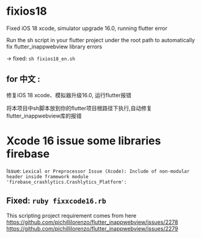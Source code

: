 # fixios18

Fixed iOS 18 xcode, simulator upgrade 16.0, running flutter error

Run the sh script in your flutter project under the root path to automatically fix flutter_inappwebview library errors

-> fixed: `sh fixios18_en.sh`

## for 中文 : 
修复iOS 18 xcode、模拟器升级16.0, 运行flutter报错

将本项目中sh脚本放到你的flutter项目根路径下执行,自动修复flutter_inappwebview库的报错

# Xcode 16 issue some libraries firebase

Issue: `Lexical or Preprocessor Issue (Xcode): Include of non-modular header inside framework module 'firebase_crashlytics.Crashlytics_Platform': `


## Fixed: `ruby fixxcode16.rb`



This scripting project requirement comes from here
https://github.com/pichillilorenzo/flutter_inappwebview/issues/2278
https://github.com/pichillilorenzo/flutter_inappwebview/issues/2279
[](http://m.qpic.cn/psc?/V51FA3BJ32r9zS4Pz0IS028JeT229j0A/TmEUgtj9EK6.7V8ajmQrECGszTIu7pvWoTA*zzt2vaWl2R9BHtY*xbVCc*p67lkosSa*CH*Bad9lXK55nCosVfF6a5VhDPv*8kmxzdUH6SI!/b&bo=uAOoAAAAAAADBzE!&rf=viewer_4)
[](http://m.qpic.cn/psc?/V51FA3BJ32r9zS4Pz0IS028JeT229j0A/TmEUgtj9EK6.7V8ajmQrECGszTIu7pvWoTA*zzt2vaXP7w*U4djz7pcFMlsdIxKG1Qg3sk0wiiM7ydzumVrD2bDueuVp0ANqD7UJhFTI9EM!/b&bo=sQN1AwAAAAADJ8Y!&rf=viewer_4)
[](http://m.qpic.cn/psc?/V51FA3BJ32r9zS4Pz0IS028JeT229j0A/TmEUgtj9EK6.7V8ajmQrECGszTIu7pvWoTA*zzt2vaUmmDQqcpTWArCmhkrv7.js*sUXHGhPrGu6Mdyvg301OpGiCMmMaZXw6lO0CR.mIJw!/b&bo=1AOwAAAAAAADF1U!&rf=viewer_4)
